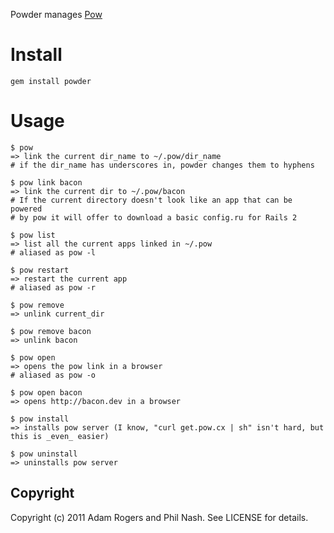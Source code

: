 Powder manages [Pow](http://pow.cx/)

# Install #

    gem install powder

# Usage #

    $ pow
    => link the current dir_name to ~/.pow/dir_name
    # if the dir_name has underscores in, powder changes them to hyphens

    $ pow link bacon
    => link the current dir to ~/.pow/bacon
    # If the current directory doesn't look like an app that can be powered
    # by pow it will offer to download a basic config.ru for Rails 2

    $ pow list
    => list all the current apps linked in ~/.pow
    # aliased as pow -l

    $ pow restart 
    => restart the current app
    # aliased as pow -r

    $ pow remove
    => unlink current_dir

    $ pow remove bacon
    => unlink bacon
    
    $ pow open
    => opens the pow link in a browser
    # aliased as pow -o
    
    $ pow open bacon
    => opens http://bacon.dev in a browser

    $ pow install
    => installs pow server (I know, "curl get.pow.cx | sh" isn't hard, but this is _even_ easier)
    
    $ pow uninstall
    => uninstalls pow server
    
    
## Copyright ##

Copyright (c) 2011 Adam Rogers and Phil Nash. See LICENSE for details.
